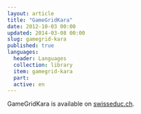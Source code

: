 ```yaml
---
layout: article
title: "GameGridKara"
date: 2012-10-03 00:00
updated: 2014-03-08 00:00
slug: gamegrid-kara
published: true
languages: 
  header: Languages
  collection: library
  item: gamegrid-kara
  part: 
  active: en
---
```


GameGridKara is available on [swisseduc.ch](http://swisseduc.ch/informatik/karatojava/gamegridkara/gamegridkara-english.html).